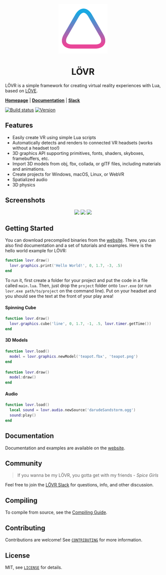 <p align="center"><a href="http://lovr.org"><img src="src/resources/logo.png" width="160"></a></p>

<h1 align="center">LÖVR</h1>

LÖVR is a simple framework for creating virtual reality experiences with Lua, based on [LÖVE](http://love2d.org).

[**Homepage**](https://lovr.org) | [**Documentation**](https://lovr.org/docs) | [**Slack**](https://join.slack.com/ifyouwannabemylovr/shared_invite/MTc5ODk2MjE0NDM3LTE0OTQxMTIyMDEtMzdhOGVlODFhYg)

[![Build status](https://ci.appveyor.com/api/projects/status/alx3kdi35bmxka8c/branch/master?svg=true)](https://ci.appveyor.com/project/bjornbytes/lovr/branch/master)
[![Version](https://img.shields.io/github/release/bjornbytes/lovr.svg?label=version)](https://github.com/bjornbytes/lovr/releases)

Features
---

- Easily create VR using simple Lua scripts
- Automatically detects and renders to connected VR headsets (works without a headset too!)
- 3D graphics API supporting primitives, fonts, shaders, skyboxes, framebuffers, etc.
- Import 3D models from obj, fbx, collada, or glTF files, including materials and animations.
- Create projects for Windows, macOS, Linux, or WebVR
- Spatialized audio
- 3D physics

Screenshots
---

<p align="center">
  <span><img src="http://lovr.org/static/img/wattle.jpg" width="32%"/></span>
  <span><img src="http://lovr.org/static/img/levrage.jpg" width="32%"/></span>
  <span><img src="http://lovr.org/static/img/planets.jpg" width="32%"/></span>
</p>

Getting Started
---

You can download precompiled binaries from the [website](https://lovr.org).  There, you
can also find documentation and a set of tutorials and examples.  Here is the hello world example
for LÖVR:

```lua
function lovr.draw()
  lovr.graphics.print('Hello World!', 0, 1.7, -3, .5)
end
```

To run it, first create a folder for your project and put the code in a file called `main.lua`.
Then, just drop the `project` folder onto `lovr.exe` (or run `lovr.exe path/to/project` on the
command line).  Put on your headset and you should see the text at the front of your play area!

#### Spinning Cube

```lua
function lovr.draw()
  lovr.graphics.cube('line', 0, 1.7, -1, .5, lovr.timer.getTime())
end
```

#### 3D Models

```lua
function lovr.load()
  model = lovr.graphics.newModel('teapot.fbx', 'teapot.png')
end

function lovr.draw()
  model:draw()
end
```

#### Audio

```lua
function lovr.load()
  local sound = lovr.audio.newSource('darudeSandstorm.ogg')
  sound:play()
end
```

Documentation
---

Documentation and examples are available on the [website](https://lovr.org/docs).

Community
---

> If you wanna be my LÖVR, you gotta get with my friends
> *- Spice Girls*

Feel free to join the [LÖVR Slack](https://join.slack.com/ifyouwannabemylovr/shared_invite/MTc5ODk2MjE0NDM3LTE0OTQxMTIyMDEtMzdhOGVlODFhYg) for questions, info, and other discussion.

Compiling
---

To compile from source, see the [Compiling Guide](https://lovr.org/docs/Compiling).

Contributing
---

Contributions are welcome!  See [`CONTRIBUTING`](CONTRIBUTING.md) for more information.

License
---

MIT, see [`LICENSE`](LICENSE) for details.

